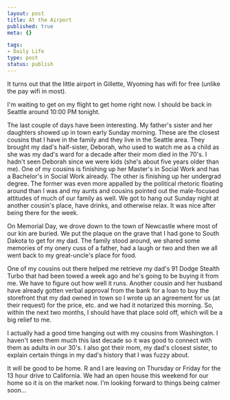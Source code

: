 ```yaml
--- 
layout: post
title: At the Airport
published: true
meta: {}

tags: 
- Daily Life
type: post
status: publish
---
```

It turns out that the little airport in Gillette, Wyoming has wifi for free (unlike the pay wifi in most).

I'm waiting to get on my flight to get home right now. I should be back in Seattle around 10:00 PM tonight.

The last couple of days have been interesting. My father's sister and her daughters showed up in town early Sunday morning. These are the closest cousins that I have in the family and they live in the Seattle area. They brought my dad's half-sister, Deborah, who used to watch me as a child as she was my dad's ward for a decade after their mom died in the 70's. I hadn't seen Deborah since we were kids (she's about five years older than me). One of my cousins is finishing up her Master's in Social Work and has a Bachelor's in Social Work already. The other is finishing up her undergrad degree. The former was even more appalled by the political rhetoric floating around than I was and my aunts and cousins pointed out the male-focused attitudes of much of our family as well. We got to hang out Sunday night at another cousin's place, have drinks, and otherwise relax. It was nice after being there for the week.

On Memorial Day, we drove down to the town of Newcastle where most of our kin are buried. We put the plaque on the grave that I had gone to South Dakota to get for my dad. The family stood around, we shared some memories of my onery cuss of a father, had a laugh or two and then we all went back to my great-uncle's place for food.

One of my cousins out there helped me retrieve my dad's 91 Dodge Stealth Turbo that had been towed a week ago and he's going to be buying it from me. We have to figure out how well it runs. Another cousin and her husband have already gotten verbal approval from the bank for a loan to buy the storefront that my dad owned in town so I wrote up an agreement for us (at their request) for the price, etc. and we had it notarized this morning. So, within the next two months, I should have that place sold off, which will be a big relief to me.

I actually had a good time hanging out with my cousins from Washington. I haven't seen them much this last decade so it was good to connect with them as adults in our 30's. I also got their mom, my dad's closest sister, to explain certain things in my dad's history that I was fuzzy about.

It will be good to be home. R and I are leaving on Thursday or Friday for the 13 hour drive to California. We had an open house this weekend for our home so it is on the market now. I'm looking forward to things being calmer soon...
